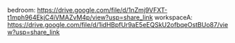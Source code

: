 bedroom: https://drive.google.com/file/d/1nZmj9VFXT-t1mph964EkjC4iVMAZvM4p/view?usp=share_link
workspaceA: https://drive.google.com/file/d/1idHBpfUr9aE5eEQSkU2ofbqeOstBUo87/view?usp=share_link

